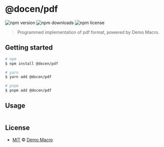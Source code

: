 # @docen/pdf

![npm version](https://img.shields.io/npm/v/@docen/pdf)
![npm downloads](https://img.shields.io/npm/dw/@docen/pdf)
![npm license](https://img.shields.io/npm/l/@docen/pdf)

> Programmed implementation of pdf format, powered by Demo Macro.

## Getting started

```bash
# npm
$ npm install @docen/pdf

# yarn
$ yarn add @docen/pdf

# pnpm
$ pnpm add @docen/pdf
```

## Usage

```ts

```

## License

- [MIT](LICENSE) &copy; [Demo Macro](https://imst.xyz/)
